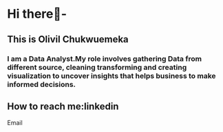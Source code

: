 #  Hi there👋-

## This is Olivil Chukwuemeka

### I am a Data Analyst.My role involves gathering Data from different source, cleaning transforming and creating visualization to uncover insights that helps business to make informed decisions.



   
## How to reach me:linkedin

Email

<!---
olivilchukwuemeka/olivilchukwuemeka is a ✨ special ✨ repository because its `README.md` (this file) appears on your GitHub profile.
You can click the Preview link to take a look at your changes.
--->
